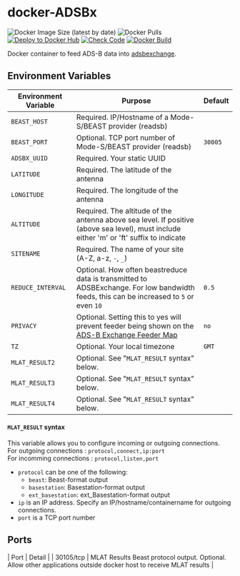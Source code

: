 # docker-ADSBx

![Docker Image Size (latest by date)](https://img.shields.io/docker/image-size/jeremiec82/adsbx?style=plastic)
![Docker Pulls](https://img.shields.io/docker/pulls/jeremiec82/adsbx?style=plastic)
[![Deploy to Docker Hub](https://github.com/Jeremie-C/docker-ADSBx/actions/workflows/deploy.yml/badge.svg)](https://github.com/Jeremie-C/docker-ADSBx/actions/workflows/deploy.yml)
[![Check Code](https://github.com/Jeremie-C/docker-ADSBx/actions/workflows/check_code.yml/badge.svg)](https://github.com/Jeremie-C/docker-ADSBx/actions/workflows/check_code.yml)
[![Docker Build](https://github.com/Jeremie-C/docker-ADSBx/actions/workflows/test_build.yml/badge.svg)](https://github.com/Jeremie-C/docker-ADSBx/actions/workflows/test_build.yml)

Docker container to feed ADS-B data into [adsbexchange](https://www.adsbexchange.com).

## Environment Variables

| Environment Variable | Purpose | Default |
| -------------------- | ------- | ------- |
| `BEAST_HOST` | Required. IP/Hostname of a Mode-S/BEAST provider (readsb) |         |
| `BEAST_PORT` | Optional. TCP port number of Mode-S/BEAST provider (readsb) | `30005`   |
| `ADSBX_UUID` | Required. Your static UUID |  |
| `LATITUDE`   | Required. The latitude of the antenna |  |
| `LONGITUDE`  | Required. The longitude of the antenna |  |
| `ALTITUDE`   | Required. The altitude of the antenna above sea level. If positive (above sea level), must include either 'm' or 'ft' suffix to indicate |  |
| `SITENAME`   | Required. The name of your site (A-Z, a-z, `-`, `_`) | |
| `REDUCE_INTERVAL` | Optional. How often beastreduce data is transmitted to ADSBExchange. For low bandwidth feeds, this can be increased to `5` or even `10` | `0.5` |
| `PRIVACY`    | Optional. Setting this to yes will prevent feeder being shown on the [ADS-B Exchange Feeder Map](https://map.adsbexchange.com/mlat-map/)| `no` |
| `TZ`         | Optional. Your local timezone | `GMT` |
| `MLAT_RESULT2` | Optional. See "`MLAT_RESULT` syntax" below. |  |
| `MLAT_RESULT3` | Optional. See "`MLAT_RESULT` syntax" below. |  |
| `MLAT_RESULT4` | Optional. See "`MLAT_RESULT` syntax" below. |  |

#### `MLAT_RESULT` syntax

This variable allows you to configure incoming or outgoing connections.  
For outgoing connections : `protocol,connect,ip:port`  
For incomming connections : `protocol,listen,port`

* `protocol` can be one of the following:
  * `beast`: Beast-format output
  * `basestation`: Basestation-format output
  * `ext_basestation`: ext_Basestation-format output
* `ip` is an IP address. Specify an IP/hostname/containername for outgoing connections.
* `port` is a TCP port number

## Ports

| Port | Detail |
| 30105/tcp | MLAT Results Beast protocol output. Optional. Allow other applications outside docker host to receive MLAT results |
